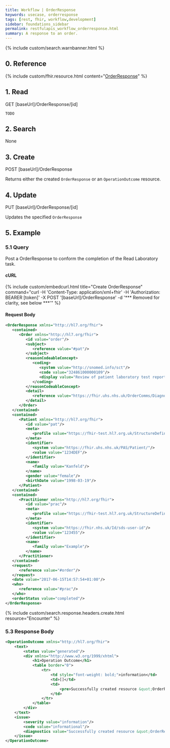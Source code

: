 ```yaml
---
title: Workflow | OrderResponse
keywords: usecase, orderresponse
tags: [rest, fhir, workflow,development]
sidebar: foundations_sidebar
permalink: restfulapis_workflow_orderresponse.html
summary: A response to an order.
---
```


{% include custom/search.warnbanner.html %}

## 0. Reference ##

{% include custom/fhir.resource.html content="[OrderResponse](https://hl7.org/fhir/DSTU2/orderresponse.html)" %}

## 1. Read ##

<div markdown="span" class="alert alert-success" role="alert">
GET [baseUrl]/OrderResponse/[id]</div>

`TODO`

## 2. Search ##

None

## 3. Create ##

<div markdown="span" class="alert alert-success" role="alert">
POST [baseUrl]/OrderResponse</div>

Returns either the created `OrderResponse` or an `OperationOutcome` resource.

## 4. Update ##

<div markdown="span" class="alert alert-success" role="alert">
PUT [baseUrl]/OrderResponse/[id]</div>

Updates the specified `OrderResponse`

## 5. Example ##

### 5.1 Query ###

Post a OrderResponse to conform the completion of the Read Laboratory task.

#### cURL ####

{% include custom/embedcurl.html title="Create OrderResponse" command="curl -H 'Content-Type: application/xml+fhir' -H 'Authorization: BEARER [token]' -X POST  '[baseUrl]/OrderResponse' -d '*** Removed for clarity, see below ***'" %}

#### Request Body ####

```xml
<OrderResponse xmlns="http://hl7.org/fhir">
   <contained>
      <Order xmlns="http://hl7.org/fhir">
         <id value="order"/>
         <subject>
            <reference value="#pat"/>
         </subject>
         <reasonCodeableConcept>
            <coding>
               <system value="http://snomed.info/sct"/>
               <code value="324861000000109"/>
               <display value="Review of patient laboratory test report"/>
            </coding>
         </reasonCodeableConcept>
         <detail>
            <reference value="https://fhir.uhs.nhs.uk/OrderComms/DiagnosticReport/12345ReportId"/>
         </detail>
      </Order>
   </contained>
   <contained>
      <Patient xmlns="http://hl7.org/fhir">
         <id value="pat"/>
         <meta>
            <profile value="https://fhir-test.hl7.org.uk/StructureDefinition/CareConnect-Patient-1"/>
         </meta>
         <identifier>
            <system value="https://fhir.uhs.nhs.uk/PAS/Patient/"/>
            <value value="1234DEF"/>
         </identifier>
         <name>
            <family value="Kanfeld"/>
         </name>
         <gender value="female"/>
         <birthDate value="1998-03-19"/>
      </Patient>
   </contained>
   <contained>
      <Practitioner xmlns="http://hl7.org/fhir">
         <id value="prac"/>
         <meta>
            <profile value="https://fhir-test.hl7.org.uk/StructureDefinition/CareConnect-Practitioner-1"/>
         </meta>
         <identifier>
            <system value="https://fhir.nhs.uk/Id/sds-user-id"/>
            <value value="123455"/>
         </identifier>
         <name>
            <family value="Example"/>
         </name>
      </Practitioner>
   </contained>
   <request>
      <reference value="#order"/>
   </request>
   <date value="2017-06-15T14:57:54+01:00"/>
   <who>
      <reference value="#prac"/>
   </who>
   <orderStatus value="completed"/>
</OrderResponse>
```

{% include custom/search.response.headers.create.html resource="Encounter" %}

### 5.3 Response Body ###

```xml
<OperationOutcome xmlns="http://hl7.org/fhir">
    <text>
        <status value="generated"/>
        <div xmlns="http://www.w3.org/1999/xhtml">
            <h1>Operation Outcome</h1>
            <table border="0">
                <tr>
                    <td style="font-weight: bold;">information</td>
                    <td>[]</td>
                    <td>
                        <pre>Successfully created resource &quot;OrderResponse/1/_history/1&quot; in 141ms</pre>
                    </td>
                </tr>
            </table>
        </div>
    </text>
    <issue>
        <severity value="information"/>
        <code value="informational"/>
        <diagnostics value="Successfully created resource &quot;OrderResponse/1/_history/1&quot; in 141ms"/>
    </issue>
</OperationOutcome>
```
